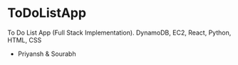 # ToDoListApp
To Do List App (Full Stack Implementation). DynamoDB, EC2, React, Python, HTML, CSS
- Priyansh & Sourabh